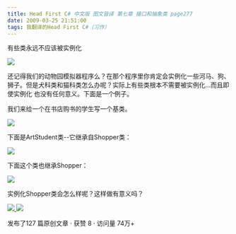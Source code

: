 ```yaml
---
title: Head First C# 中文版 图文皆译 第七章 接口和抽象类 page277
date: 2009-03-25 21:51:00
tags: 我翻译的Head First C#（习作）
---
```

有些类永远不应该被实例化

  

![](https://p-blog.csdn.net/images/p_blog_csdn_net/cuipengfei1/EntryImages/20090325/2009-03-25_21-47-59.jpg)

还记得我们的动物园模拟器程序么？在那个程序里你肯定会实例化一些河马、狗、狮子。但是犬科类和猫科类怎么办呢？实际上有些类根本不需要被实例化...而且即使实例化
也没有任何意义。下面是一个例子。

我们来给一个在书店购书的学生写一个基类。

  

![](https://p-blog.csdn.net/images/p_blog_csdn_net/cuipengfei1/EntryImages/20090325/2009-03-25_21-43-20.jpg)

下面是ArtStudent类--它继承自Shopper类：

  

![](https://p-blog.csdn.net/images/p_blog_csdn_net/cuipengfei1/EntryImages/20090325/2009-03-25_21-46-05.jpg)

下面这个类也继承Shopper：

  

![](https://p-blog.csdn.net/images/p_blog_csdn_net/cuipengfei1/EntryImages/20090325/2009-03-25_21-46-52.jpg)

实例化Shopper类会怎么样呢？这样做有意义吗？



[ ![](https://profile.csdnimg.cn/5/2/5/3_cuipengfei1)
![](https://g.csdnimg.cn/static/user-reg-year/1x/11.png)
](https://blog.csdn.net/cuipengfei1)



发布了127 篇原创文章  ·  获赞 8  ·  访问量 74万+

